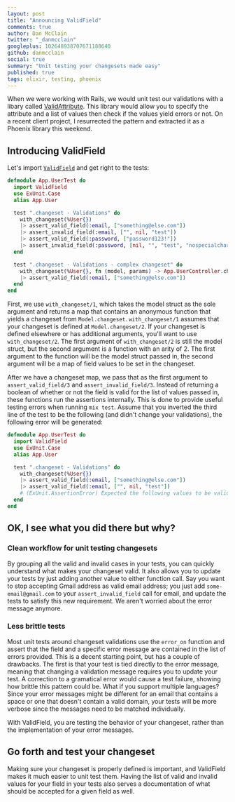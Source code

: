 ```yaml
---
layout: post
title: "Announcing ValidField"
comments: true
author: Dan McClain
twitter: "_danmcclain"
googleplus: 102648938707671188640
github: danmcclain
social: true
summary: "Unit testing your changesets made easy"
published: true
tags: elixir, testing, phoenix
---
```


When we were working with Rails, we would unit test our validations with a
libary called [ValidAttribute][valid-attribute]. This library would allow you to
specify the attribute and a list of values then check if the values yield
errors or not. On a recent client project, I resurrected the pattern and
extracted it as a Phoenix library this weekend.

## Introducing ValidField

Let's import [`ValidField`][valid-field] and get right to the tests:

```elixir
defmodule App.UserTest do
  import ValidField
  use ExUnit.Case
  alias App.User

  test ".changeset - Validations" do
    with_changeset(%User{})
    |> assert_valid_field(:email, ["something@else.com"])
    |> assert_invalid_field(:email, ["", nil, "test"])
    |> assert_valid_field(:password, ["password123!"])
    |> assert_invalid_field(:password, [nil, "", "test", "nospecialcharacters1", "nonumber!"])
  end

  test ".changeset - Validations - complex changeset" do
    with_changeset(%User{}, fn (model, params) -> App.UserController.changeset(model, params, :insert))
    |> assert_valid_field(:email, ["something@else.com"])
  end
end
```

First, we use `with_changeset/1`, which takes the model struct as the sole
argument and returns a map that contains an anonymous function that yields a
changeset from `Model.changeset`. `with_changeset/1` assumes that your
changeset is defined at `Model.changeset/2`. If your changeset is defined
elsewhere or has additional arguments, you'll want to use `with_changeset/2`.
The first argument of `with_changeset/2` is still the model struct, but the
second argument is a function with an arity of 2. The first argument to the
function will be the model struct passed in, the second argument will be a map
of field values to be set in the changeset.

After we have a changeset map, we pass that as the first argument to
`assert_valid_field/3` and `assert_invalid_field/3`. Instead of returning a
boolean of whether or not the field is valid for the list of values passed in,
these functions run the assertions internally. This is done to provide useful
testing errors when running `mix test`. Assume that you inverted the third line
of the test to be the following (and didn't change your validations), the
following error will be generated:

```elixir
defmodule App.UserTest do
  import ValidField
  use ExUnit.Case
  alias App.User

  test ".changeset - Validations" do
    with_changeset(%User{})
    |> assert_valid_field(:email, ["something@else.com"])
    |> assert_valid_field(:email, ["", nil, "test"])
    # (ExUnit.AssertionError) Expected the following values to be valid for "email": nil, "", "tests"
  end
end
```


## OK, I see what you did there but why?

### Clean workflow for unit testing changesets

By grouping all the valid and invalid cases in your tests, you can
quickly understand what makes your changeset valid. It also allows you to
update your tests by just adding another value to either function call. Say you
want to stop accepting Gmail address as valid email address; you just add
`some-email@gmail.com` to your `assert_invalid_field` call for email, and
update the tests to satisfy this new requirement. We aren't worried about the
error message anymore.

### Less brittle tests

Most unit tests around changeset validations use the `error_on` function and
assert that the field and a specific error message are contained in the list of
errors provided. This is a decent starting point, but has a couple of
drawbacks. The first is that your test is tied directly to the error message,
meaning that changing a validation message requires you to update your test. A
correction to a gramatical error would cause a test failure, showing how
brittle this pattern could be. What if you support multiple languages? Since
your error messages might be different for an email that contains a space or
one that doesn't contain a valid domain, your tests will be more verbose since
the messages need to be matched individually.

With ValidField, you are testing the behavior of your changeset,
rather than the implementation of your error messages.

## Go forth and test your changeset

Making sure your changeset is properly defined is important, and ValidField
makes it much easier to unit test them. Having the list of valid and invalid
values for your field in your tests also serves a documentation of what should
be accepted for a given field as well.

[valid-attribute]: https://github.com/bcardarella/valid_attribute
[valid-field]: https://github.com/dockyard/valid_field
